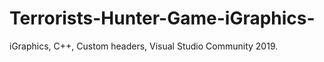 # Terrorists-Hunter-Game-iGraphics-

iGraphics, C++, Custom headers, Visual Studio Community 2019.

